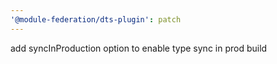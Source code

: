 ```yaml
---
'@module-federation/dts-plugin': patch
---
```


add syncInProduction option to enable type sync in prod build
